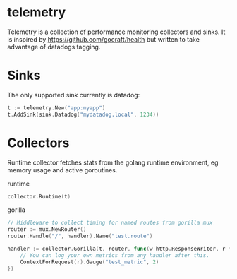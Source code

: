 telemetry
=========

Telemetry is a collection of performance monitoring collectors and sinks. It
is inspired by https://github.com/gocraft/health but written to take advantage
of datadogs tagging.



Sinks
=====
The only supported sink currently is datadog:
```go
t := telemetry.New("app:myapp")
t.AddSink(sink.Datadog("mydatadog.local", 1234))
```


Collectors
==========
Runtime collector fetches stats from the golang runtime environment, eg memory
usage and active goroutines.

runtime
```go
collector.Runtime(t)
```

gorilla
```go
// Middleware to collect timing for named routes from gorilla mux
router := mux.NewRouter()
router.Handle("/", handler).Name("test.route")

handler := collector.Gorilla(t, router, func(w http.ResponseWriter, r *http.Request) {
    // You can log your own metrics from any handler after this.
    ContextForRequest(r).Gauge("test_metric", 2)
})
```
